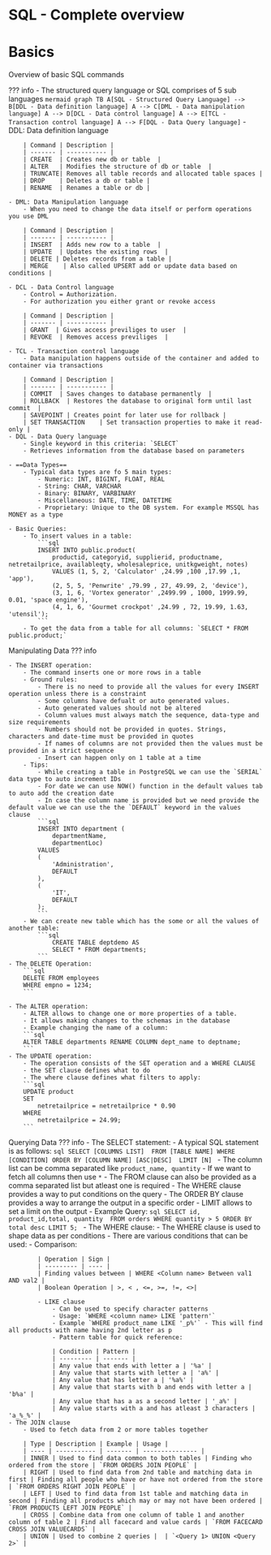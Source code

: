 # SQL - Complete overview

# Basics

Overview of basic SQL commands

??? info
    - The structured query language or SQL comprises of 5 sub languages
    ``` mermaid
    graph TB
    A[SQL - Structured Query Language] --> B[DDL - Data definition language]
    A --> C[DML - Data manipulation language]
    A --> D[DCL - Data control language]
    A --> E[TCL - Transaction control language]
    A --> F[DQL - Data Query language]
    ```
    - DDL: Data definition language
    
        | Command | Description |
        | ------- | ----------- |
        | CREATE  | Creates new db or table  |
        | ALTER   | Modifies the structure of db or table  |
        | TRUNCATE| Removes all table records and allocated table spaces |
        | DROP    | Deletes a db or table |
        | RENAME  | Renames a table or db |

    - DML: Data Manipulation language
        - When you need to change the data itself or perform operations you use DML

        | Command | Description |
        | ------- | ----------- |
        | INSERT  | Adds new row to a table  |
        | UPDATE  | Updates the existing rows  |
        | DELETE | Deletes records from a table |
        | MERGE    | Also called UPSERT add or update data based on conditions |
    
    - DCL - Data Control language
        - Control = Authorization.
        - For authorization you either grant or revoke access
        
        | Command | Description |
        | ------- | ----------- |
        | GRANT  | Gives access previliges to user  |
        | REVOKE  | Removes access previliges  |
    
    - TCL - Transaction control language
        - Data manipulation happens outside of the container and added to container via transactions

        | Command | Description |
        | ------- | ----------- |
        | COMMIT  | Saves changes to database permanently  |
        | ROLLBACK  | Restores the database to original form until last commit  |
        | SAVEPOINT | Creates point for later use for rollback |
        | SET TRANSACTION    | Set transaction properties to make it read-only |
    - DQL - Data Query language
        - Single keyword in this criteria: `SELECT`
        - Retrieves information from the database based on parameters
    
    - ==Data Types==
        - Typical data types are fo 5 main types:
            - Numeric: INT, BIGINT, FLOAT, REAL
            - String: CHAR, VARCHAR
            - Binary: BINARY, VARBINARY
            - Miscellaneous: DATE, TIME, DATETIME
            - Proprietary: Unique to the DB system. For example MSSQL has MONEY as a type

    - Basic Queries:
        - To insert values in a table:
            ```sql
            INSERT INTO public.product(
                productid, categoryid, supplierid, productname, netretailprice, availableqty, wholesaleprice, unitkgweight, notes)
                VALUES (1, 5, 2, 'Calculator' ,24.99 ,100 ,17.99 ,1, 'app'),
                (2, 5, 5, 'Penwrite' ,79.99 , 27, 49.99, 2, 'device'),
                (3, 1, 6, 'Vortex generator' ,2499.99 , 1000, 1999.99, 0.01, 'space engine'),
                (4, 1, 6, 'Gourmet crockpot' ,24.99 , 72, 19.99, 1.63, 'utensil');
            ```
        - To get the data from a table for all columns: `SELECT * FROM public.product;`

Manipulating Data
??? info

    - The INSERT operation:
        - The command inserts one or more rows in a table
        - Ground rules:
            - There is no need to provide all the values for every INSERT operation unless there is a constraint
            - Some columns have defualt or auto generated values. 
            - Auto generated values should not be altered
            - Column values must always match the sequence, data-type and size requirements
            - Numbers should not be provided in quotes. Strings, characters and date-time must be provided in quotes
            - If names of columns are not provided then the values must be provided in a strict sequence
            - Insert can happen only on 1 table at a time
        - Tips:
            - While creating a table in PostgreSQL we can use the `SERIAL` data type to auto increment IDs
            - For date we can use NOW() function in the default values tab to auto add the creation date
            - In case the column name is provided but we need provide the default value we can use the the `DEFAULT` keyword in the values clause
            ```sql
            INSERT INTO department (
                departmentName,
                departmentLoc)
            VALUES
            (
                'Administration',
                DEFAULT
            ),
            (
                'IT',
                DEFAULT
            );
            ```
        - We can create new table which has the some or all the values of another table:
            ```sql
                CREATE TABLE deptdemo AS
                SELECT * FROM departments;
            ```
    - The DELETE Operation:
        ```sql
        DELETE FROM employees
        WHERE empno = 1234;
        ```

    - The ALTER operation:
        - ALTER allows to change one or more properties of a table.
        - It allows making changes to the schemas in the database
        - Example changing the name of a column:
        ```sql
        ALTER TABLE departments RENAME COLUMN dept_name to deptname;
        ```
    - The UPDATE operation:
        - The operation consists of the SET operation and a WHERE CLAUSE
        - the SET clause defines what to do
        - The where clause defines what filters to apply:
        ```sql
        UPDATE product
        SET
	        netretailprice = netretailprice * 0.90
        WHERE
            netretailprice = 24.99;
        ```

Querying Data
??? info
    - The SELECT statement:
        - A typical SQL statement is as follows:
        ```sql
        SELECT [COLUMNS LIST] 
        FROM [TABLE NAME]
        WHERE [CONDITION]
        ORDER BY [COLUMN NAME] [ASC|DESC] 
        LIMIT [N]
        ```
    - The column list can be comma separated like `product_name, quantity`
    - If we want to fetch all columns then use `*`
    - The FROM clause can also be provided as a comma separated list but atleast one is required
    - The WHERE clause provides a way to put conditions on the query
    - The ORDER BY clause provides a way to arrange the output in a specific order
    - LIMIT allows to set a limit on the output
    - Example Query:
        ```sql
        SELECT id, product_id,total, quantity 
        FROM orders
        WHERE quantity > 5
        ORDER BY total desc
        LIMIT 5;
        ```
    - The WHERE clause:
        - The WHERE clause is used to shape data as per conditions
        - There are various conditions that can be used:
            - Comparison:

            | Operation | Sign |
            | --------- | ---- |
            | Finding values between | WHERE <Column name> Between val1 AND val2 |
            | Boolean Operation | >, < , <=, >=, !=, <>|

            - LIKE clause
                - Can be used to specify character patterns
                - Usage: `WHERE <column name> LIKE 'pattern'`
                - Example `WHERE product_name LIKE '_p%'` - This will find all products with name having 2nd letter as p
                - Pattern table for quick reference:

                | Condition | Pattern |
                | --------- | ------- |
                | Any value that ends with letter a | '%a' |
                | Any value that starts with letter a | 'a%' |
                | Any value that has letter a | '%a%' |
                | Any value that starts with b and ends with letter a | 'b%a' |
                | Any value that has a as a second letter | '_a%' |
                | Any value starts with a and has atleast 3 characters | 'a_%_%' | 
    - The JOIN clause
        - Used to fetch data from 2 or more tables together

        | Type | Description | Example | Usage |
        | ---- | ----------- | ------- | --------------- |
        | INNER | Used to find data common to both tables | Finding who ordered from the store | `FROM ORDERS JOIN PEOPLE` |
        | RIGHT | Used to find data from 2nd table and matching data in first | Finding all people who have or have not ordered from the store | `FROM ORDERS RIGHT JOIN PEOPLE` |
        | LEFT | Used to find data from 1st table and matching data in second | Finding all products which may or may not have been ordered | `FROM PRODUCTS LEFT JOIN PEOPLE` |
        | CROSS | Combine data from one column of table 1 and another column of table 2 | Find all facecard and value cards | `FROM FACECARD CROSS JOIN VALUECARDS` |
        | UNION | Used to combine 2 queries |  | `<Query 1> UNION <Query 2>` | 

    